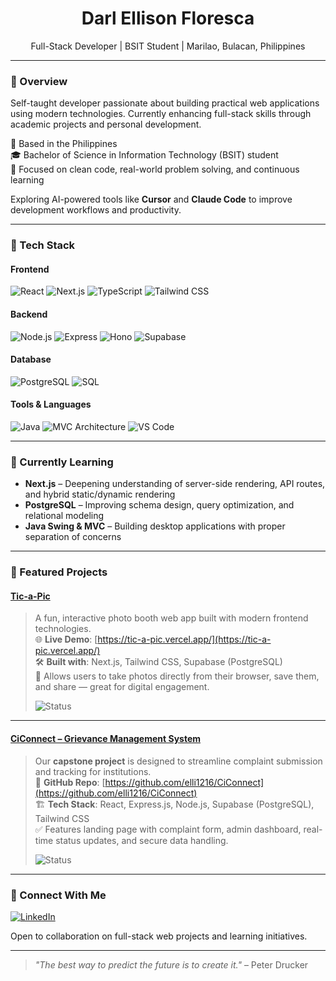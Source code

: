 <!-- 
  GitHub Profile README – Darl Ellison Floresca
  Minimalist. Professional. Developer-focused.
-->

<h1 align="center">Darl Ellison Floresca</h1>
<p align="center">
  Full-Stack Developer | BSIT Student | Marilao, Bulacan, Philippines
</p>

---

### 📌 Overview
Self-taught developer passionate about building practical web applications using modern technologies. Currently enhancing full-stack skills through academic projects and personal development.

📍 Based in the Philippines  
🎓 Bachelor of Science in Information Technology (BSIT) student  
🔧 Focused on clean code, real-world problem solving, and continuous learning

Exploring AI-powered tools like **Cursor** and **Claude Code** to improve development workflows and productivity.

---

### 💼 Tech Stack

#### Frontend
![React](https://img.shields.io/badge/React-61DAFB?style=for-the-badge&logo=react&logoColor=white)
![Next.js](https://img.shields.io/badge/Next.js-000000?style=for-the-badge&logo=nextdotjs&logoColor=white)
![TypeScript](https://img.shields.io/badge/TypeScript-3178C6?style=for-the-badge&logo=typescript&logoColor=white)
![Tailwind CSS](https://img.shields.io/badge/Tailwind_CSS-38B2AC?style=for-the-badge&logo=tailwind-css&logoColor=white)

#### Backend
![Node.js](https://img.shields.io/badge/Node.js-339933?style=for-the-badge&logo=node.js&logoColor=white)
![Express](https://img.shields.io/badge/Express-000000?style=for-the-badge&logo=express&logoColor=white)
![Hono](https://img.shields.io/badge/Hono-000000?style=for-the-badge&logo=hono&logoColor=white)
![Supabase](https://img.shields.io/badge/Supabase-3ECF8E?style=for-the-badge&logo=supabase&logoColor=white)

#### Database
![PostgreSQL](https://img.shields.io/badge/PostgreSQL-316192?style=for-the-badge&logo=postgresql&logoColor=white)
![SQL](https://img.shields.io/badge/SQL-4169E1?style=for-the-badge&logo=postgresql&logoColor=white)

#### Tools & Languages
![Java](https://img.shields.io/badge/Java-ED8B00?style=for-the-badge&logo=openjdk&logoColor=white)
![MVC Architecture](https://img.shields.io/badge/MVC_Architecture-blue?style=flat&color=lightgrey)
![VS Code](https://img.shields.io/badge/VS_Code-007ACC?style=for-the-badge&logo=visual-studio-code&logoColor=white)

---

### 📘 Currently Learning
- **Next.js** – Deepening understanding of server-side rendering, API routes, and hybrid static/dynamic rendering
- **PostgreSQL** – Improving schema design, query optimization, and relational modeling
- **Java Swing & MVC** – Building desktop applications with proper separation of concerns

---

### 🎯 Featured Projects

#### [Tic-a-Pic](https://tic-a-pic.vercel.app/)
> A fun, interactive photo booth web app built with modern frontend technologies.  
> 🌐 **Live Demo**: [https://tic-a-pic.vercel.app/](https://tic-a-pic.vercel.app/)  
> 🛠️ **Built with**: Next.js, Tailwind CSS, Supabase (PostgreSQL)  
> 📸 Allows users to take photos directly from their browser, save them, and share — great for digital engagement.  
> 
> ![Status](https://img.shields.io/badge/Status-In%20Development-orange?style=for-the-badge)

---

#### [CiConnect – Grievance Management System](https://github.com/elli1216/CiConnect)
> Our **capstone project** is designed to streamline complaint submission and tracking for institutions.  
> 📂 **GitHub Repo**: [https://github.com/elli1216/CiConnect](https://github.com/elli1216/CiConnect)  
> 🏗️ **Tech Stack**: React, Express.js, Node.js, Supabase (PostgreSQL), Tailwind CSS  
> ✅ Features landing page with complaint form, admin dashboard, real-time status updates, and secure data handling.  
> 
> ![Status](https://img.shields.io/badge/Status-In%20Development-orange?style=for-the-badge)

---

### 🔗 Connect With Me
<div align="left">
  <a href="https://linkedin.com/in/darl-floresca" target="_blank">
    <img src="https://img.shields.io/badge/LinkedIn-0A66C2?style=for-the-badge&logo=linkedin&logoColor=white" alt="LinkedIn" />
  </a>
</div>

Open to collaboration on full-stack web projects and learning initiatives.

---

> *"The best way to predict the future is to create it."* – Peter Drucker
